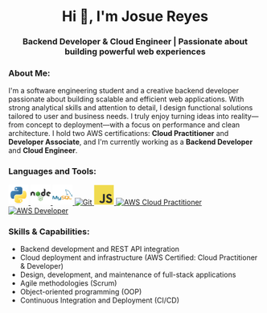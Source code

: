 <h1 align="center">Hi 👋, I'm Josue Reyes</h1>
<h3 align="center">Backend Developer & Cloud Engineer | Passionate about building powerful web experiences</h3>

<h3>About Me:</h3>
<p>
  I'm a software engineering student and a creative backend developer passionate about building scalable and efficient web applications.
  With strong analytical skills and attention to detail, I design functional solutions tailored to user and business needs.
  I truly enjoy turning ideas into reality—from concept to deployment—with a focus on performance and clean architecture.
  I hold two AWS certifications: <strong>Cloud Practitioner</strong> and <strong>Developer Associate</strong>, and I'm currently working as a <strong>Backend Developer</strong> and <strong>Cloud Engineer</strong>.
</p>

<h3 align="left">Languages and Tools:</h3>
<p align="left">
  <a href="https://www.python.org" target="_blank" rel="noreferrer">
    <img src="https://raw.githubusercontent.com/devicons/devicon/master/icons/python/python-original.svg" alt="Python" width="40" height="40"/>
  </a>
  <a href="https://nodejs.org" target="_blank" rel="noreferrer">
    <img src="https://raw.githubusercontent.com/devicons/devicon/master/icons/nodejs/nodejs-original-wordmark.svg" alt="Node.js" width="40" height="40"/>
  </a>
  <a href="https://www.mysql.com/" target="_blank" rel="noreferrer">
    <img src="https://raw.githubusercontent.com/devicons/devicon/master/icons/mysql/mysql-original-wordmark.svg" alt="MySQL" width="40" height="40"/>
  </a>
  <a href="https://git-scm.com/" target="_blank" rel="noreferrer">
    <img src="https://www.vectorlogo.zone/logos/git-scm/git-scm-icon.svg" alt="Git" width="40" height="40"/>
  </a>
  <a href="https://developer.mozilla.org/en-US/docs/Web/JavaScript" target="_blank" rel="noreferrer">
    <img src="https://raw.githubusercontent.com/devicons/devicon/master/icons/javascript/javascript-original.svg" alt="JavaScript" width="40" height="40"/>
  </a>
  <a href="https://aws.amazon.com/certification/certified-cloud-practitioner/" target="_blank" rel="noreferrer">
    <img src="https://d1.awsstatic.com/training-and-certification/Certification%20Badges/AWS-Certified_Cloud-Practitioner_512x512.d5665ddb973b682c4c61b77f9b57c06e018b7f65.png" alt="AWS Cloud Practitioner" width="40" height="40"/>
  </a>
  <a href="https://aws.amazon.com/certification/certified-developer-associate/" target="_blank" rel="noreferrer">
    <img src="https://d1.awsstatic.com/training-and-certification/Certification%20Badges/AWS-Certified_Developer-Associate_512x512.2d84c4c891c3fe3ac055c3fd0b7a6e31f2c2b5c2.png" alt="AWS Developer" width="40" height="40"/>
  </a>
</p>

<h3>Skills & Capabilities:</h3>
<ul>
  <li>Backend development and REST API integration</li>
  <li>Cloud deployment and infrastructure (AWS Certified: Cloud Practitioner & Developer)</li>
  <li>Design, development, and maintenance of full-stack applications</li>
  <li>Agile methodologies (Scrum)</li>
  <li>Object-oriented programming (OOP)</li>
  <li>Continuous Integration and Deployment (CI/CD)</li>
</ul>
